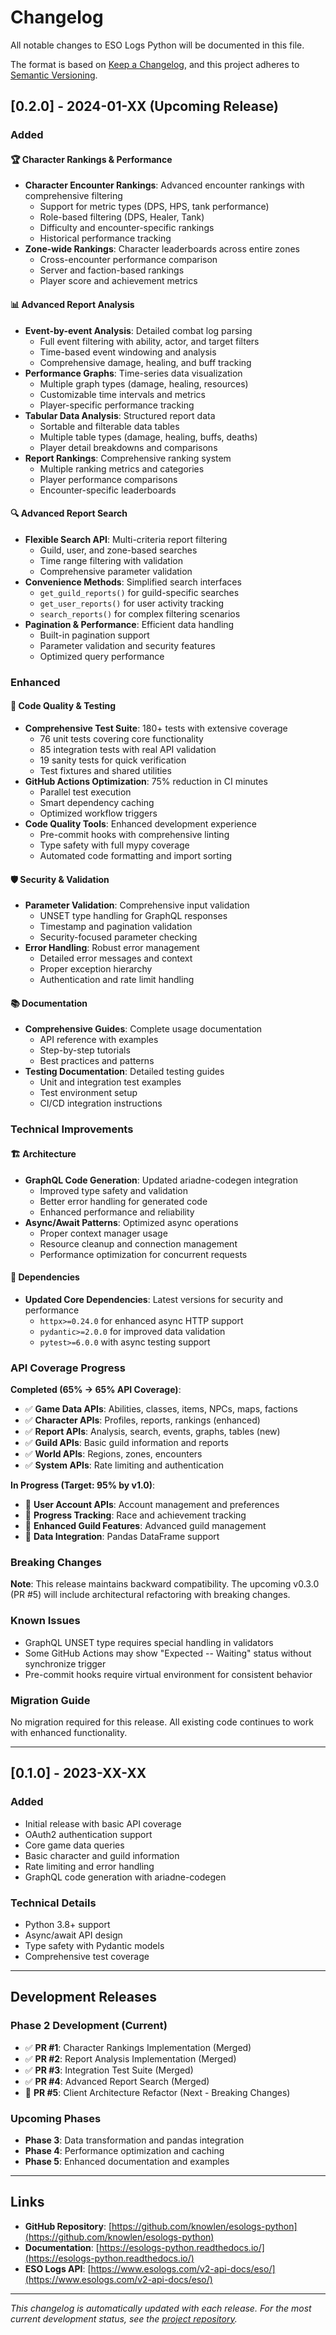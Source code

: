 # Changelog

All notable changes to ESO Logs Python will be documented in this file.

The format is based on [Keep a Changelog](https://keepachangelog.com/en/1.0.0/),
and this project adheres to [Semantic Versioning](https://semver.org/spec/v2.0.0.html).

## [0.2.0] - 2024-01-XX (Upcoming Release)

### Added

#### 🏆 Character Rankings & Performance
- **Character Encounter Rankings**: Advanced encounter rankings with comprehensive filtering
  - Support for metric types (DPS, HPS, tank performance)
  - Role-based filtering (DPS, Healer, Tank)
  - Difficulty and encounter-specific rankings
  - Historical performance tracking
- **Zone-wide Rankings**: Character leaderboards across entire zones
  - Cross-encounter performance comparison
  - Server and faction-based rankings
  - Player score and achievement metrics

#### 📊 Advanced Report Analysis
- **Event-by-event Analysis**: Detailed combat log parsing
  - Full event filtering with ability, actor, and target filters
  - Time-based event windowing and analysis
  - Comprehensive damage, healing, and buff tracking
- **Performance Graphs**: Time-series data visualization
  - Multiple graph types (damage, healing, resources)
  - Customizable time intervals and metrics
  - Player-specific performance tracking
- **Tabular Data Analysis**: Structured report data
  - Sortable and filterable data tables
  - Multiple table types (damage, healing, buffs, deaths)
  - Player detail breakdowns and comparisons
- **Report Rankings**: Comprehensive ranking system
  - Multiple ranking metrics and categories
  - Player performance comparisons
  - Encounter-specific leaderboards

#### 🔍 Advanced Report Search
- **Flexible Search API**: Multi-criteria report filtering
  - Guild, user, and zone-based searches
  - Time range filtering with validation
  - Comprehensive parameter validation
- **Convenience Methods**: Simplified search interfaces
  - `get_guild_reports()` for guild-specific searches
  - `get_user_reports()` for user activity tracking
  - `search_reports()` for complex filtering scenarios
- **Pagination & Performance**: Efficient data handling
  - Built-in pagination support
  - Parameter validation and security features
  - Optimized query performance

### Enhanced

#### 🔧 Code Quality & Testing
- **Comprehensive Test Suite**: 180+ tests with extensive coverage
  - 76 unit tests covering core functionality
  - 85 integration tests with real API validation
  - 19 sanity tests for quick verification
  - Test fixtures and shared utilities
- **GitHub Actions Optimization**: 75% reduction in CI minutes
  - Parallel test execution
  - Smart dependency caching
  - Optimized workflow triggers
- **Code Quality Tools**: Enhanced development experience
  - Pre-commit hooks with comprehensive linting
  - Type safety with full mypy coverage
  - Automated code formatting and import sorting

#### 🛡️ Security & Validation
- **Parameter Validation**: Comprehensive input validation
  - UNSET type handling for GraphQL responses
  - Timestamp and pagination validation
  - Security-focused parameter checking
- **Error Handling**: Robust error management
  - Detailed error messages and context
  - Proper exception hierarchy
  - Authentication and rate limit handling

#### 📚 Documentation
- **Comprehensive Guides**: Complete usage documentation
  - API reference with examples
  - Step-by-step tutorials
  - Best practices and patterns
- **Testing Documentation**: Detailed testing guides
  - Unit and integration test examples
  - Test environment setup
  - CI/CD integration instructions

### Technical Improvements

#### 🏗️ Architecture
- **GraphQL Code Generation**: Updated ariadne-codegen integration
  - Improved type safety and validation
  - Better error handling for generated code
  - Enhanced performance and reliability
- **Async/Await Patterns**: Optimized async operations
  - Proper context manager usage
  - Resource cleanup and connection management
  - Performance optimization for concurrent requests

#### 🔧 Dependencies
- **Updated Core Dependencies**: Latest versions for security and performance
  - `httpx>=0.24.0` for enhanced async HTTP support
  - `pydantic>=2.0.0` for improved data validation
  - `pytest>=6.0.0` with async testing support

### API Coverage Progress

**Completed (65% → 65% API Coverage)**:
- ✅ **Game Data APIs**: Abilities, classes, items, NPCs, maps, factions
- ✅ **Character APIs**: Profiles, reports, rankings (enhanced)
- ✅ **Report APIs**: Analysis, search, events, graphs, tables (new)
- ✅ **Guild APIs**: Basic guild information and reports
- ✅ **World APIs**: Regions, zones, encounters
- ✅ **System APIs**: Rate limiting and authentication

**In Progress (Target: 95% by v1.0)**:
- 🚧 **User Account APIs**: Account management and preferences
- 🚧 **Progress Tracking**: Race and achievement tracking
- 🚧 **Enhanced Guild Features**: Advanced guild management
- 🚧 **Data Integration**: Pandas DataFrame support

### Breaking Changes

**Note**: This release maintains backward compatibility. The upcoming v0.3.0 (PR #5) will include architectural refactoring with breaking changes.

### Known Issues

- GraphQL UNSET type requires special handling in validators
- Some GitHub Actions may show "Expected -- Waiting" status without synchronize trigger
- Pre-commit hooks require virtual environment for consistent behavior

### Migration Guide

No migration required for this release. All existing code continues to work with enhanced functionality.

---

## [0.1.0] - 2023-XX-XX

### Added
- Initial release with basic API coverage
- OAuth2 authentication support
- Core game data queries
- Basic character and guild information
- Rate limiting and error handling
- GraphQL code generation with ariadne-codegen

### Technical Details
- Python 3.8+ support
- Async/await API design
- Type safety with Pydantic models
- Comprehensive test coverage

---

## Development Releases

### Phase 2 Development (Current)
- ✅ **PR #1**: Character Rankings Implementation (Merged)
- ✅ **PR #2**: Report Analysis Implementation (Merged)  
- ✅ **PR #3**: Integration Test Suite (Merged)
- ✅ **PR #4**: Advanced Report Search (Merged)
- 🚧 **PR #5**: Client Architecture Refactor (Next - Breaking Changes)

### Upcoming Phases
- **Phase 3**: Data transformation and pandas integration
- **Phase 4**: Performance optimization and caching
- **Phase 5**: Enhanced documentation and examples

---

## Links

- **GitHub Repository**: [https://github.com/knowlen/esologs-python](https://github.com/knowlen/esologs-python)
- **Documentation**: [https://esologs-python.readthedocs.io/](https://esologs-python.readthedocs.io/)
- **ESO Logs API**: [https://www.esologs.com/v2-api-docs/eso/](https://www.esologs.com/v2-api-docs/eso/)

---

*This changelog is automatically updated with each release. For the most current development status, see the [project repository](https://github.com/knowlen/esologs-python).*